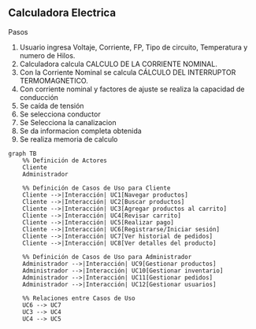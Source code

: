 ## Calculadora Electrica

Pasos
1. Usuario ingresa Voltaje, Corriente, FP, Tipo de circuito, Temperatura y numero de Hilos.
2. Calculadora calcula CALCULO DE LA CORRIENTE NOMINAL.
3. Con la Corriente Nominal se calcula CÁLCULO DEL INTERRUPTOR TERMOMAGNETICO.
4. Con corriente nominal y factores de ajuste se realiza la capacidad de conducción
5. Se caída de tensión
6. Se selecciona conductor 
7. Se Selecciona la canalizacion
8. Se da informacion completa obtenida 
9. Se realiza memoria de calculo

```mermaid
graph TB
    %% Definición de Actores
    Cliente
    Administrador
    
    %% Definición de Casos de Uso para Cliente
    Cliente -->|Interacción| UC1[Navegar productos]
    Cliente -->|Interacción| UC2[Buscar productos]
    Cliente -->|Interacción| UC3[Agregar productos al carrito]
    Cliente -->|Interacción| UC4[Revisar carrito]
    Cliente -->|Interacción| UC5[Realizar pago]
    Cliente -->|Interacción| UC6[Registrarse/Iniciar sesión]
    Cliente -->|Interacción| UC7[Ver historial de pedidos]
    Cliente -->|Interacción| UC8[Ver detalles del producto]
    
    %% Definición de Casos de Uso para Administrador
    Administrador -->|Interacción| UC9[Gestionar productos]
    Administrador -->|Interacción| UC10[Gestionar inventario]
    Administrador -->|Interacción| UC11[Gestionar pedidos]
    Administrador -->|Interacción| UC12[Gestionar usuarios]
    
    %% Relaciones entre Casos de Uso
    UC6 --> UC7
    UC3 --> UC4
    UC4 --> UC5


  
```
